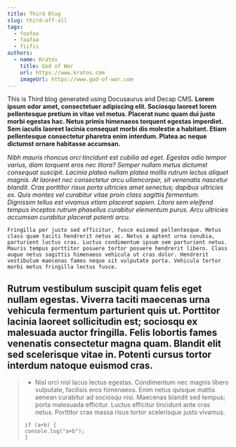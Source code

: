 ```yaml
---
title: Third Blog
slug: third-off-all
tags:
  - foofoo
  - faafaa
  - fiifii
authors:
  - name: Kratos
    title: God of War
    url: https://www.kratos.com
    imageUrl: https://www.god-of-war.com
---
```

This is Third blog generated using Docusaurus and Decap CMS. **Lorem ipsum odor amet, consectetuer adipiscing elit. Sociosqu laoreet lorem pellentesque pretium in vitae vel metus. Placerat nunc quam dui justo morbi egestas hac. Netus primis himenaeos torquent egestas imperdiet. Sem iaculis laoreet lacinia consequat morbi dis molestie a habitant. Etiam pellentesque consectetur pharetra enim interdum. Platea ac neque dictumst ornare habitasse accumsan.**



*Nibh mauris rhoncus orci tincidunt est cubilia ad eget. Egestas odio tempor varius, diam torquent eros nec litora? Semper nullam metus dictumst consequat suscipit. Lacinia platea nullam platea mollis rutrum lectus aliquet magnis. At laoreet nec consectetur arcu ullamcorper, sit venenatis nascetur blandit. Cras porttitor risus porta ultricies amet senectus; dapibus ultricies ex. Quis montes vel curabitur vitae proin class sagittis fermentum. Dignissim tellus est vivamus etiam placerat sapien. Litora sem eleifend tempus inceptos rutrum phasellus curabitur elementum purus. Arcu ultricies accumsan curabitur placerat potenti arcu.*



`Fringilla per justo sed efficitur, fusce euismod pellentesque. Metus class quam taciti hendrerit netus ac. Netus a aptent urna conubia, parturient luctus cras. Luctus condimentum ipsum sem parturient netus. Mauris tempus porttitor posuere tortor posuere hendrerit libero. Class augue netus sagittis himenaeos vehicula ut cras dolor. Hendrerit vestibulum maecenas fames neque sit vulputate porta. Vehicula tortor morbi metus fringilla lectus fusce.`



## Rutrum vestibulum suscipit quam felis eget nullam egestas. Viverra taciti maecenas urna vehicula fermentum parturient quis ut. Porttitor lacinia laoreet sollicitudin est; sociosqu ex malesuada auctor fringilla. Felis lobortis fames venenatis consectetur magna quam. Blandit elit sed scelerisque vitae in. Potenti cursus tortor interdum natoque euismod cras.



> * Nisl orci nisl lacus lectus egestas. Condimentum nec magnis libero vulputate, facilisis eros himenaeos. Enim netus quisque mattis aenean curabitur ad sociosqu nisi. Maecenas blandit sed tempus; porta malesuada efficitur. Luctus efficitur tincidunt ante cras netus. Porttitor cras massa risus tortor scelerisque justo vivamus.
>
>
>
> ```
> if (a+b) {
> console.log("a+b");
> }
> ```
